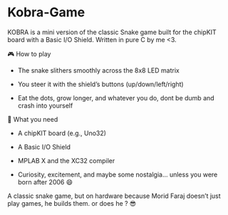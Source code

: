 # Kobra-Game

KOBRA is a mini version of the classic Snake game built for the chipKIT board with a Basic I/O Shield. Written in pure C by me <3. 

🎮 How to play
- The snake slithers smoothly across the 8x8 LED matrix

- You steer it with the shield’s buttons (up/down/left/right)

- Eat the dots, grow longer, and whatever you do, dont be dumb and crash into  yourself


🧰 What you need
- A chipKIT board (e.g., Uno32)

- A Basic I/O Shield

- MPLAB X and the XC32 compiler

- Curiosity, excitement, and maybe some nostalgia... unless you were born after 2006 😄


A classic snake game, but on hardware because Morid Faraj doesn’t just play games, he builds them. or does he ? 😎
